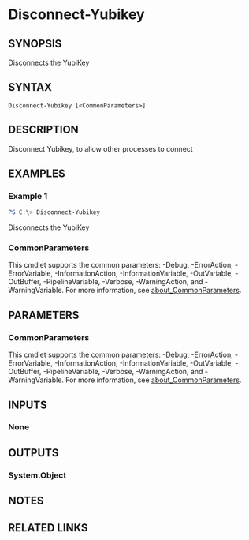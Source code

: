 ﻿---
external help file: powershellYK.dll-Help.xml
Module Name: powershellYK
online version:
schema: 2.0.0
---

# Disconnect-Yubikey

## SYNOPSIS
Disconnects the YubiKey

## SYNTAX

```
Disconnect-Yubikey [<CommonParameters>]
```

## DESCRIPTION
Disconnect Yubikey, to allow other processes to connect

## EXAMPLES

### Example 1
```powershell
PS C:\> Disconnect-Yubikey
```

Disconnects the YubiKey

### CommonParameters
This cmdlet supports the common parameters: -Debug, -ErrorAction, -ErrorVariable, -InformationAction, -InformationVariable, -OutVariable, -OutBuffer, -PipelineVariable, -Verbose, -WarningAction, and -WarningVariable. For more information, see [about_CommonParameters](http://go.microsoft.com/fwlink/?LinkID=113216).

## PARAMETERS

### CommonParameters
This cmdlet supports the common parameters: -Debug, -ErrorAction, -ErrorVariable, -InformationAction, -InformationVariable, -OutVariable, -OutBuffer, -PipelineVariable, -Verbose, -WarningAction, and -WarningVariable. For more information, see [about_CommonParameters](http://go.microsoft.com/fwlink/?LinkID=113216).

## INPUTS

### None

## OUTPUTS

### System.Object
## NOTES

## RELATED LINKS
